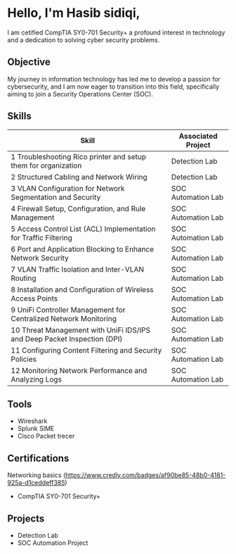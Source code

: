 # Hello, I'm Hasib sidiqi,


I am cetified CompTIA SY0-701 Security+ a profound interest in technology and a dedication to solving cyber security problems.

## Objective

My journey in information technology has led me to develop a passion for cybersecurity, and I am now eager to transition into this field, specifically aiming to join a Security Operations Center (SOC).

## Skills

| Skill                                       | Associated Project         |
|---------------------------------------------|----------------------------|
|  1 Troubleshooting Rico printer and setup them for organization                | <a hrref="[https://www.credly.com">Detection Lab</a>|
|  2 Structured Cabling and Network Wiring                                       | <a hrref="https://google.com">Detection Lab</a>|
|  3 VLAN Configuration for Network Segmentation and Security                    | SOC Automation Lab|
|  4 Firewall Setup, Configuration, and Rule Management                          | SOC Automation Lab|
|  5 Access Control List (ACL) Implementation for Traffic Filtering              | SOC Automation Lab|
|  6 Port and Application Blocking to Enhance Network Security                   | SOC Automation Lab|
|  7 VLAN Traffic Isolation and Inter-VLAN Routing                               | SOC Automation Lab|
|  8 Installation and Configuration of Wireless Access Points                    | SOC Automation Lab|
|  9 UniFi Controller Management for Centralized Network Monitoring              | SOC Automation Lab|
|  10 Threat Management with UniFi IDS/IPS and Deep Packet Inspection (DPI)      | SOC Automation Lab|
|  11 Configuring Content Filtering and Security Policies                        | SOC Automation Lab|
|  12 Monitoring Network Performance and Analyzing Logs                          | SOC Automation Lab|


## Tools
- Wireshark
- Splunk SIME
- Cisco Packet trecer

## Certifications
Networking basics      (https://www.credly.com/badges/af90be85-48b0-4181-925a-d1ceddeff385)
- CompTIA SY0-701 Security+

## Projects
- Detection Lab
- SOC Automation Project
